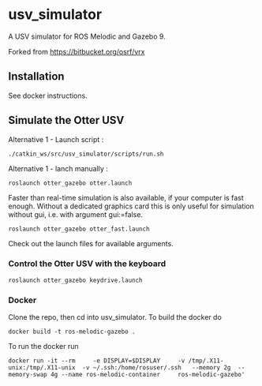 # usv_simulator
A USV simulator for ROS Melodic and Gazebo 9.

Forked from https://bitbucket.org/osrf/vrx

## Installation
See docker instructions.


## Simulate the Otter USV
Alternative 1 - Launch script :
```
./catkin_ws/src/usv_simulator/scripts/run.sh
```

Alternative 1 - lanch manually :
```
roslaunch otter_gazebo otter.launch 
```
Faster than real-time simulation is also available, if your computer is fast enough. Without a dedicated graphics card this is only useful for simulation without gui, i.e. with argument gui:=false. 
```
roslaunch otter_gazebo otter_fast.launch 
```
Check out the launch files for available arguments.

### Control the Otter USV with the keyboard
```
roslaunch otter_gazebo keydrive.launch 
```

### Docker
Clone the repo, then cd into usv_simulator.
To build the docker do
```
docker build -t ros-melodic-gazebo .
```
To run the docker run
```
docker run -it --rm     -e DISPLAY=$DISPLAY     -v /tmp/.X11-unix:/tmp/.X11-unix  -v ~/.ssh:/home/rosuser/.ssh   --memory 2g  --memory-swap 4g --name ros-melodic-container     ros-melodic-gazebo'
```
